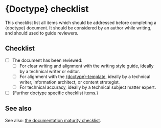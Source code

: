 # {Doctype} checklist
This checklist list all items which should be addressed before completing a {doctype} document. It should be considered by an author while writing, and should used to guide reviewers.

## Checklist
* [ ] The document has been reviewed:
    * [ ] For clear writing and alignment with the writing style guide, ideally by a technical writer or editor.
    * [ ] For alignment with the [{doctype}-template](../{doctype}/{doctype}-template.md), ideally by a technical writer, information architect, or content strategist.
    * [ ] For technical accuracy, ideally by a technical subject matter expert.
* [ ] {Further doctype specific checklist items.}

## See also
See also: [the documentation maturity checklist](https://github.com/google/opendocs/blob/main/audit/checklist.md).